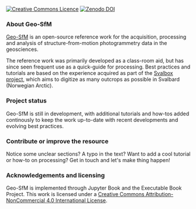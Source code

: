 <a rel="license" href="http://creativecommons.org/licenses/by-nc/4.0/"><img alt="Creative Commons Licence" style="border-width:0" src="https://i.creativecommons.org/l/by-nc/4.0/88x31.png" /></a> [![Zenodo DOI](https://zenodo.org/badge/DOI/10.5281/zenodo.7057604.svg)](https://doi.org/10.5281/zenodo.7057604)

### About Geo-SfM
[Geo-SfM](https://unisvalbard.github.io/Geo-SfM/landing-page.html) is an open-source reference work for the acquisition, processing and analysis of structure-from-motion photogrammetry data in the geosciences.

The reference work was primarily developed as a class-room aid, but has since seen frequent use as a quick-guide for processing.
Best practices and tutorials are based on the experience acquired as part of the [Svalbox project](https://svalbox.no), which aims to digitize as many outcrops as possible in Svalbard (Norwegian Arctic).

### Project status
Geo-SfM is still in development, with additional tutorials and how-tos added continously to keep the work up-to-date with recent developments and evolving best practices.

### Contribute or improve the resource
Notice some unclear sections? A typo in the text? Want to add a cool tutorial or how-to on processing? Get in touch and let's make thing happen!

### Acknowledgements and licensing
Geo-SfM is implemented through Jupyter Book and the Executable Book Project.
This work is licensed under a <a rel="license" href="http://creativecommons.org/licenses/by-nc/4.0/">Creative Commons Attribution-NonCommercial 4.0 International License</a>.
